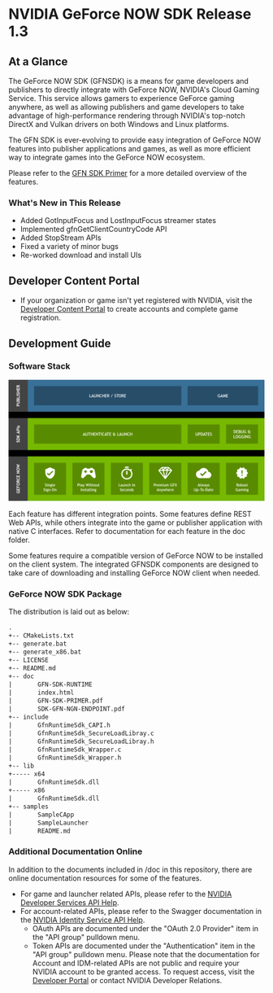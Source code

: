 # NVIDIA GeForce NOW SDK Release 1.3

## At a Glance

The GeForce NOW SDK (GFNSDK) is a means for game developers and publishers to directly integrate with GeForce NOW, NVIDIA's Cloud Gaming Service. This service allows gamers to experience GeForce gaming anywhere, as well as allowing publishers and game developers to take advantage of high-performance rendering through NVIDIA's top-notch DirectX and Vulkan drivers on both Windows and Linux platforms. 

The GFN SDK is ever-evolving to provide easy integration of GeForce NOW features into publisher applications and games, as well as more efficient way to integrate games into the GeForce NOW ecosystem. 

Please refer to the [GFN SDK Primer](./doc/GFN-SDK-PRIMER.pdf) for a more detailed overview of the features.

### What's New in This Release
* Added GotInputFocus and LostInputFocus streamer states
* Implemented gfnGetClientCountryCode API
* Added StopStream APIs
* Fixed a variety of minor bugs
* Re-worked download and install UIs

## Developer Content Portal

* If your organization or game isn't yet registered with NVIDIA, visit the [Developer Content Portal](https://portal-developer.nvidia.com/) to create accounts and complete game registration.

## Development Guide

### Software Stack

![Software Stack](./doc/img/software_stack.png)

Each feature has different integration points. Some features define REST Web APIs, while others integrate into the game or publisher application with native C interfaces. Refer to documentation for each feature in the doc folder.

Some features require a compatible version of GeForce NOW to be installed on the client system. The integrated GFNSDK components are designed to take care of downloading and installing GeForce NOW client when needed.

### GeForce NOW SDK Package

The distribution is laid out as below:
```
.
+-- CMakeLists.txt
+-- generate.bat
+-- generate_x86.bat
+-- LICENSE
+-- README.md
+-- doc
|       GFN-SDK-RUNTIME
|       index.html
|       GFN-SDK-PRIMER.pdf
|       SDK-GFN-NGN-ENDPOINT.pdf
+-- include
|       GfnRuntimeSdk_CAPI.h
|       GfnRuntimeSdk_SecureLoadLibray.c
|       GfnRuntimeSdk_SecureLoadLibray.h
|       GfnRuntimeSdk_Wrapper.c
|       GfnRuntimeSdk_Wrapper.h
+-- lib
+----- x64
|       GfnRuntimeSdk.dll
+----- x86
|       GfnRuntimeSdk.dll
+-- samples
|       SampleCApp
|       SampleLauncher
|       README.md
```

### Additional Documentation Online

In addition to the documents included in /doc in this repository, there are online documentation resources for some of the features.

* For game and launcher related APIs, please refer to the [NVIDIA Developer Services API Help](https://portal-developer.nvidia.com/help/).
* For account-related APIs, please refer to the Swagger documentation in the [NVIDIA Identity Service API Help](https://devportal.nvgs.nvidia.com/docs/api-docs-proxy/docs/api/jarvis/help/docs).
   * OAuth APIs are documented under the "OAuth 2.0 Provider" item in the "API group" pulldown menu.
   * Token APIs are documented under the "Authentication" item in the "API group" pulldown menu. 
Please note that the documentation for Account and IDM-related APIs are not public and require your NVIDIA account to be granted access. To request access, visit the [Developer Portal](https://devportal.nvgs.nvidia.com) or contact NVIDIA Developer Relations.



